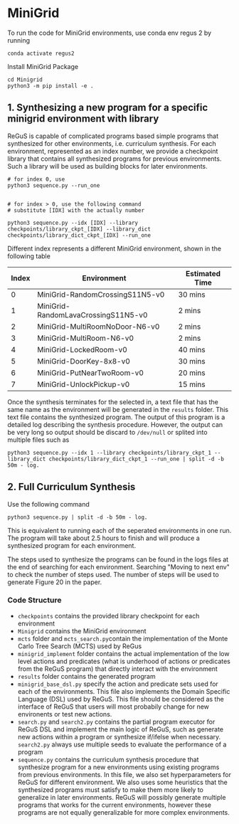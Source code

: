 # MiniGrid

To run the code for MiniGrid environments, use conda env regus 2 by running
```
conda activate regus2
```

Install MiniGrid Package
```
cd Minigrid
python3 -m pip install -e .
```

## 1.  Synthesizing a new program for a specific minigrid environment with library

ReGuS is capable of complicated programs based simple programs that synthesized for other environments, i.e. curriculum synthesis. For each environment, represented as an index number, we provide a checkpoint library that contains all synthesized programs for previous environments. Such a library will be used as building blocks for later environments.

```
# for index 0, use
python3 sequence.py --run_one


# for index > 0, use the following command
# substitute [IDX] with the actually number

python3 sequence.py --idx [IDX] --library checkpoints/library_ckpt_[IDX] --library_dict checkpoints/library_dict_ckpt_[IDX] --run_one
```

Different index represents a different MiniGrid environment, shown in the following table

| Index      | Environment                            | Estimated Time    |
| -----------| ---------------------------------------|-------------------|
| 0          | MiniGrid-RandomCrossingS11N5-v0        | 30 mins           |
| 1          | MiniGrid-RandomLavaCrossingS11N5-v0    | 2 mins            |
| 2          | MiniGrid-MultiRoomNoDoor-N6-v0         | 2 mins            |
| 3          | MiniGrid-MultiRoom-N6-v0               | 2 mins            |
| 4          | MiniGrid-LockedRoom-v0                 | 40 mins           |
| 5          | MiniGrid-DoorKey-8x8-v0                | 30 mins           |
| 6          | MiniGrid-PutNearTwoRoom-v0             | 20 mins           |
| 7          | MiniGrid-UnlockPickup-v0               | 15 mins           |

Once the synthesis terminates for the selected in, a text file that has the same name as the environment will be generated in the `results` folder. This text file contains the synthesized program. The output of this program is a detailed log describing the synthesis procedure. However, the output can be very long so output should be discard to `/dev/null` or splited into multiple files such as 

```
python3 sequence.py --idx 1 --library checkpoints/library_ckpt_1 --library_dict checkpoints/library_dict_ckpt_1 --run_one | split -d -b 50m - log.
```

## 2. Full Curriculum Synthesis
Use the following command 
```
python3 sequence.py | split -d -b 50m - log.
```

This is equivalent to running each of the seperated environments in one run. The program will take about 2.5 hours to finish and will produce a synthesized program for each environment. 

The steps used to synthesize the programs can be found in the logs files at the end of searching for each environment. Searching "Moving to next env" to check the number of steps used. The number of steps will be used to generate Figure 20 in the paper.


### Code Structure
- `checkpoints` contains the provided library checkpoint for each environment
- `Minigrid` contains the MiniGrid environment
- `mcts` folder and `mcts_search.py`contain the implementation of the Monte Carlo Tree Search (MCTS) used by ReGus
- `minigrid_implement` folder contains the actual implementation of the low level actions and predicates (what is underhood of actions or predicates from the ReGuS program) that directly interact with the environment
- `results` folder contains the generated program
- `minigrid_base_dsl.py` specify the action and predicate sets used for each of the environments. This file also implements the Domain Specific Language (DSL) used by ReGuS. This file should be considered as the interface of ReGuS that users will most probabily change for new environents or test new actions.
- `search.py` and `search2.py` contains the partial program executor for ReGuS DSL and implement the main logic of ReGuS, such as generate new actions within a program or synthesize if/ifelse when necessary. `search2.py` always use multiple seeds to evaluate the performance of a program
- `sequence.py` contains the curriculum synthesis procedure that synthesize program for a new environments using existing programs from previous environments. In this file, we also set hyperparameters for ReGuS for different environment. We also uses some heuristics that the synthesized programs must satisfy to make them more likely to generalize in later environments. ReGuS will possibly generate multiple programs that works for the current environments, however these programs are not equally generalizable for more complex environments.
 